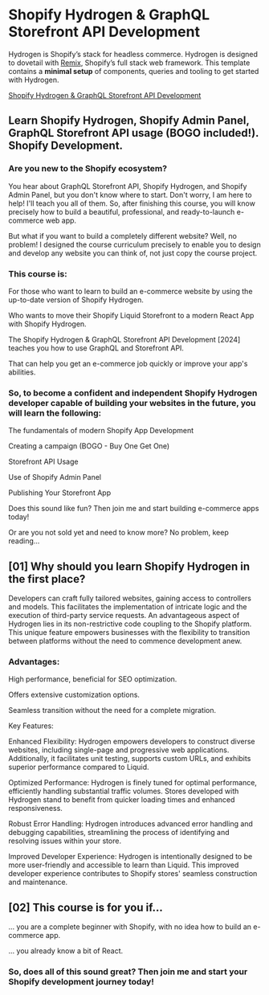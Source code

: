 # Shopify Hydrogen & GraphQL Storefront API Development

Hydrogen is Shopify’s stack for headless commerce. Hydrogen is designed to dovetail with [Remix](https://remix.run/), Shopify’s full stack web framework. This template contains a **minimal setup** of components, queries and tooling to get started with Hydrogen.

[Shopify Hydrogen & GraphQL Storefront API Development](https://www.udemy.com/course/shopify-hydrogen/?referralCode=4352D06400DA7B348C46)


## Learn Shopify Hydrogen, Shopify Admin Panel, GraphQL Storefront API usage (BOGO included!). Shopify Development.

### Are you new to the Shopify ecosystem?

You hear about GraphQL Storefront API, Shopify Hydrogen, and Shopify Admin Panel, but you don't know where to start. Don't worry, I am here to help! I'll teach you all of them. So, after finishing this course, you will know precisely how to build a beautiful, professional, and ready-to-launch e-commerce web app. 

But what if you want to build a completely different website? Well, no problem! I designed the course curriculum precisely to enable you to design and develop any website you can think of, not just copy the course project.

### This course is:
For those who want to learn to build an e-commerce website by using the up-to-date version of Shopify Hydrogen.

Who wants to move their Shopify Liquid Storefront to a modern React App with Shopify Hydrogen.

The Shopify Hydrogen & GraphQL Storefront API Development [2024] teaches you how to use GraphQL and Storefront API.

That can help you get an e-commerce job quickly or improve your app's abilities.

### So, to become a confident and independent Shopify Hydrogen developer capable of building your websites in the future, you will learn the following:

The fundamentals of modern Shopify App Development

Creating a campaign (BOGO - Buy One Get One)

Storefront API Usage

Use of Shopify Admin Panel

Publishing Your Storefront App

Does this sound like fun? Then join me and start building e-commerce apps today!

Or are you not sold yet and need to know more? No problem, keep reading...

## [01] Why should you learn Shopify Hydrogen in the first place?

Developers can craft fully tailored websites, gaining access to controllers and models. This facilitates the implementation of intricate logic and the execution of third-party service requests. An advantageous aspect of Hydrogen lies in its non-restrictive code coupling to the Shopify platform. This unique feature empowers businesses with the flexibility to transition between platforms without the need to commence development anew.

### Advantages:

High performance, beneficial for SEO optimization.

Offers extensive customization options.

Seamless transition without the need for a complete migration.

Key Features:

Enhanced Flexibility: Hydrogen empowers developers to construct diverse websites, including single-page and progressive web applications. Additionally, it facilitates unit testing, supports custom URLs, and exhibits superior performance compared to Liquid.

Optimized Performance: Hydrogen is finely tuned for optimal performance, efficiently handling substantial traffic volumes. Stores developed with Hydrogen stand to benefit from quicker loading times and enhanced responsiveness.

Robust Error Handling: Hydrogen introduces advanced error handling and debugging capabilities, streamlining the process of identifying and resolving issues within your store.

Improved Developer Experience: Hydrogen is intentionally designed to be more user-friendly and accessible to learn than Liquid. This improved developer experience contributes to Shopify stores' seamless construction and maintenance.

## [02] This course is for you if...

... you are a complete beginner with Shopify, with no idea how to build an e-commerce app.

... you already know a bit of React.

### So, does all of this sound great? Then join me and start your Shopify development journey today!